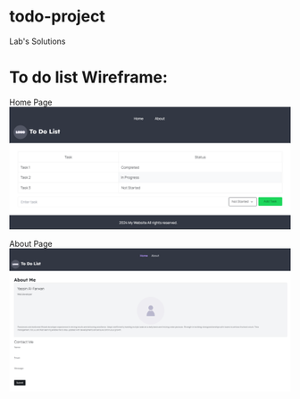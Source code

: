 # todo-project
Lab's Solutions

# To do list Wireframe:
 
Home Page 
![something](./todo1.png)

About Page
![something](./todo2.png)